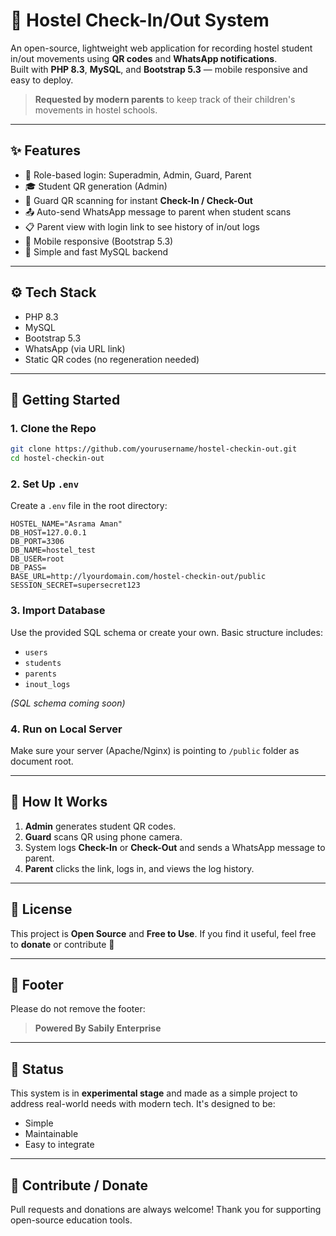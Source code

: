 # 🏫 Hostel Check-In/Out System

An open-source, lightweight web application for recording hostel student in/out movements using **QR codes** and **WhatsApp notifications**.  
Built with **PHP 8.3**, **MySQL**, and **Bootstrap 5.3** — mobile responsive and easy to deploy.

> **Requested by modern parents** to keep track of their children's movements in hostel schools.

---

## ✨ Features

- 🔐 Role-based login: Superadmin, Admin, Guard, Parent  
- 🎓 Student QR generation (Admin)
- 📲 Guard QR scanning for instant **Check-In / Check-Out**
- 📤 Auto-send WhatsApp message to parent when student scans
- 📋 Parent view with login link to see history of in/out logs
- 📱 Mobile responsive (Bootstrap 5.3)
- 💾 Simple and fast MySQL backend

---

## ⚙️ Tech Stack

- PHP 8.3
- MySQL
- Bootstrap 5.3
- WhatsApp (via URL link)
- Static QR codes (no regeneration needed)

---

## 🚀 Getting Started

### 1. Clone the Repo

```bash
git clone https://github.com/yourusername/hostel-checkin-out.git
cd hostel-checkin-out
````

### 2. Set Up `.env`

Create a `.env` file in the root directory:

```dotenv
HOSTEL_NAME="Asrama Aman"
DB_HOST=127.0.0.1
DB_PORT=3306
DB_NAME=hostel_test
DB_USER=root
DB_PASS=
BASE_URL=http://lyourdomain.com/hostel-checkin-out/public
SESSION_SECRET=supersecret123
```

### 3. Import Database

Use the provided SQL schema or create your own. Basic structure includes:

* `users`
* `students`
* `parents`
* `inout_logs`

*(SQL schema coming soon)*

### 4. Run on Local Server

Make sure your server (Apache/Nginx) is pointing to `/public` folder as document root.

---

## 📸 How It Works

1. **Admin** generates student QR codes.
2. **Guard** scans QR using phone camera.
3. System logs **Check-In** or **Check-Out** and sends a WhatsApp message to parent.
4. **Parent** clicks the link, logs in, and views the log history.

---

## 📖 License

This project is **Open Source** and **Free to Use**.
If you find it useful, feel free to **donate** or contribute 🙏

---

## 💬 Footer

Please do not remove the footer:

> **Powered By Sabily Enterprise**

---

## 🔬 Status

This system is in **experimental stage** and made as a simple project to address real-world needs with modern tech.
It's designed to be:

* Simple
* Maintainable
* Easy to integrate

---

## 🤝 Contribute / Donate

Pull requests and donations are always welcome!
Thank you for supporting open-source education tools.